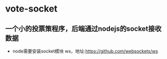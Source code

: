 # vote-socket
## 一个小的投票策程序，后端通过nodejs的socket接收数据

* node需要安装socket模块 ws，地址:https://github.com/websockets/ws